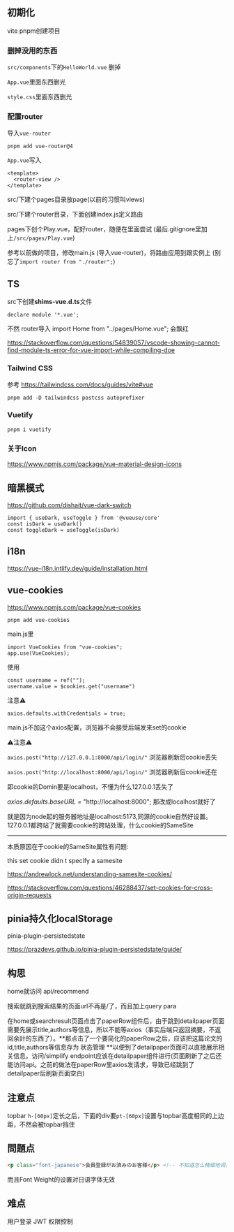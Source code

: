 ## 初期化

vite pnpm创建项目



### 删掉没用的东西

`src/components`下的`HelloWorld.vue` 删掉

`App.vue`里面东西删光

`style.css`里面东西删光



### 配置router

导入`vue-router`

```
pnpm add vue-router@4
```



`App.vue`写入

```vue
<template>
  <router-view />
</template>
```



src/下建个pages目录放page(以前的习惯叫views)

src/下建个router目录，下面创建index.js定义路由

pages下创个Play.vue，配好router，随便在里面尝试 (最后.gitignore里加上`/src/pages/Play.vue`)



参考以前做的项目，修改main.js (导入vue-router)，将路由应用到跟实例上 (别忘了`import router from "./router";`)



## TS

src下创建**shims-vue.d.ts**文件

```
declare module '*.vue';
```

不然 router导入 import Home from "../pages/Home.vue"; 会飘红

https://stackoverflow.com/questions/54839057/vscode-showing-cannot-find-module-ts-error-for-vue-import-while-compiling-doe



### Tailwind CSS

参考 https://tailwindcss.com/docs/guides/vite#vue

```
pnpm add -D tailwindcss postcss autoprefixer
```



### Vuetify

```
pnpm i vuetify
```



### 关于Icon

https://www.npmjs.com/package/vue-material-design-icons



## 暗黑模式

https://github.com/dishait/vue-dark-switch

```
import { useDark, useToggle } from '@vueuse/core'
const isDark = useDark()
const toggleDark = useToggle(isDark)
```



## i18n

https://vue-i18n.intlify.dev/guide/installation.html



## vue-cookies

https://www.npmjs.com/package/vue-cookies

```
pnpm add vue-cookies
```

main.js里

```
import VueCookies from "vue-cookies";
app.use(VueCookies);
```

使用

```
const username = ref("");
username.value = $cookies.get("username")
```



注意⚠️

```
axios.defaults.withCredentials = true;
```

main.js不加这个axios配置，浏览器不会接受后端发来set的cookie



⚠️注意⚠️

`axios.post("http://127.0.0.1:8000/api/login/"`  浏览器刷新后cookie丢失

`axios.post("http://localhost:8000/api/login/"`  浏览器刷新后cookie还在

即cookie的Domin要是localhost，不懂为什么127.0.0.1丢失了

*axios*.*defaults*.*baseURL* *=* "http://localhost:8000"; 那改成localhost就好了

就是因为node起的服务器地址是localhost:5173,同源的cookie自然好设置。127.0.0.1都跨站了就需要cookie的跨站处理，什么cookie的SameSite

---

本质原因在于cookie的SameSite属性有问题:

this set cookie didn t specify a samesite

https://andrewlock.net/understanding-samesite-cookies/

https://stackoverflow.com/questions/46288437/set-cookies-for-cross-origin-requests



## pinia持久化localStorage

pinia-plugin-persistedstate

https://prazdevs.github.io/pinia-plugin-persistedstate/guide/



## 构思

home就访问 api/recommend

搜索就跳到搜索结果的页面url不再是/了，而且加上query para

在home或searchresult页面点击了paperRow组件后，由于跳到detailpaper页面需要先展示title,authors等信息，所以不能等axios（事实后端只返回摘要，不返回余計的东西了）。**那点击了一个要简化的paperRow之后，应该把这篇论文的id,title,authors等信息存为 状态管理 **以便到了detailpaper页面可以直接展示相关信息。访问/simplify endpoint应该在detailpaper组件进行(页面刷新了之后还能访问api。之前的做法在paperRow里axios发请求，导致已经跳到了detailpaper后刷新页面空白)





## 注意点

topbar `h-[60px]`定长之后，下面的div要`pt-[60px]`设置与topbar高度相同的上边距，不然会被topbar挡住





## 問題点

```html
<p class="font-japanese">会員登録がお済みのお客様</p> <!-- 不知道怎么精细地调日语字体 -->
```

而且Font Weight的设置对日语字体无效



## 难点

用户登录 JWT 权限控制
